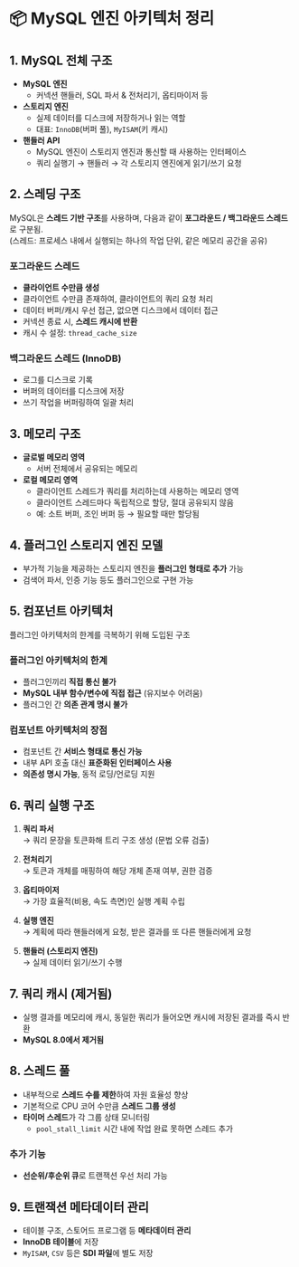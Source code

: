 
# 📦 MySQL 엔진 아키텍처 정리

## 1.  MySQL 전체 구조

- **MySQL 엔진**
  - 커넥션 핸들러, SQL 파서 & 전처리기, 옵티마이저 등
- **스토리지 엔진**
  - 실제 데이터를 디스크에 저장하거나 읽는 역할
  - 대표: `InnoDB`(버퍼 풀), `MyISAM`(키 캐시)
- **핸들러 API**
  - MySQL 엔진이 스토리지 엔진과 통신할 때 사용하는 인터페이스
  - 쿼리 실행기 → 핸들러 → 각 스토리지 엔진에게 읽기/쓰기 요청

## 2.  스레딩 구조

MySQL은 **스레드 기반 구조**를 사용하며,
다음과 같이 **포그라운드 / 백그라운드 스레드**로 구분됨. \
(스레드: 프로세스 내에서 실행되는 하나의 작업 단위, 같은 메모리 공간을 공유)

###  포그라운드 스레드
- **클라이언트 수만큼 생성**
- 클라이언트 수만큼 존재하여, 클라이언트의 쿼리 요청 처리
- 데이터 버퍼/캐시 우선 접근, 없으면 디스크에서 데이터 접근
- 커넥션 종료 시, **스레드 캐시에 반환**
- 캐시 수 설정: `thread_cache_size`

###  백그라운드 스레드 (InnoDB)
- 로그를 디스크로 기록
- 버퍼의 데이터를 디스크에 저장
- 쓰기 작업을 버퍼링하여 일괄 처리

## 3.  메모리 구조

- **글로벌 메모리 영역**  
  - 서버 전체에서 공유되는 메모리
- **로컬 메모리 영역**  
  - 클라이언트 스레드가 쿼리를 처리하는데 사용하는 메모리 영역
  - 클라이언트 스레드마다 독립적으로 할당, 절대 공유되지 않음 
  - 예: 소트 버퍼, 조인 버퍼 등 → 필요할 때만 할당됨

## 4.  플러그인 스토리지 엔진 모델

- 부가적 기능을 제공하는 스토리지 엔진을 **플러그인 형태로 추가** 가능
- 검색어 파서, 인증 기능 등도 플러그인으로 구현 가능

## 5.  컴포넌트 아키텍처

플러그인 아키텍처의 한계를 극복하기 위해 도입된 구조

###  플러그인 아키텍처의 한계
- 플러그인끼리 **직접 통신 불가**
- **MySQL 내부 함수/변수에 직접 접근** (유지보수 어려움)
- 플러그인 간 **의존 관계 명시 불가**

###  컴포넌트 아키텍처의 장점
- 컴포넌트 간 **서비스 형태로 통신 가능**
- 내부 API 호출 대신 **표준화된 인터페이스 사용**
- **의존성 명시 가능**, 동적 로딩/언로딩 지원

## 6.  쿼리 실행 구조

1. **쿼리 파서**  
   → 쿼리 문장을 토큰화해 트리 구조 생성 (문법 오류 검출)

2. **전처리기**  
   → 토큰과 개체를 매핑하여 해당 개체 존재 여부, 권한 검증

3. **옵티마이저**  
   → 가장 효율적(비용, 속도 측면)인 실행 계획 수립

4. **실행 엔진**  
   → 계획에 따라 핸들러에게 요청, 받은 결과를 또 다른 핸들러에게 요청

5. **핸들러 (스토리지 엔진)**  
   → 실제 데이터 읽기/쓰기 수행

## 7.  쿼리 캐시 (제거됨)

- 실행 결과를 메모리에 캐시, 동일한 쿼리가 들어오면 캐시에 저장된 결과를 즉시 반환
- **MySQL 8.0에서 제거됨**

## 8.  스레드 풀

- 내부적으로 **스레드 수를 제한**하여 자원 효율성 향상
- 기본적으로 CPU 코어 수만큼 **스레드 그룹 생성**
- **타이머 스레드**가 각 그룹 상태 모니터링
  - `pool_stall_limit` 시간 내에 작업 완료 못하면 스레드 추가

### 추가 기능
- **선순위/후순위 큐**로 트랜잭션 우선 처리 가능

## 9. 트랜잭션 메타데이터 관리

- 테이블 구조, 스토어드 프로그램 등 **메타데이터 관리**
- **InnoDB 테이블**에 저장
- `MyISAM`, `CSV` 등은 **SDI 파일**에 별도 저장
